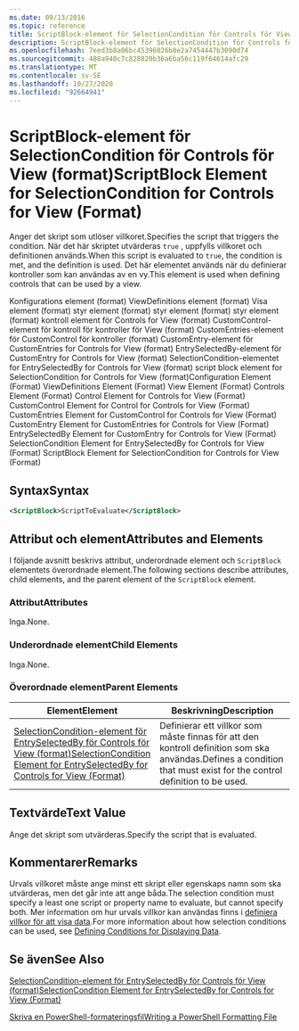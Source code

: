 ```yaml
---
ms.date: 09/13/2016
ms.topic: reference
title: ScriptBlock-element för SelectionCondition för Controls för View (format)
description: ScriptBlock-element för SelectionCondition för Controls för View (format)
ms.openlocfilehash: 7eed3b8a06bc45396026b8e2a7454447b3090d74
ms.sourcegitcommit: 488a940c7c828820b36a6ba56c119f64614afc29
ms.translationtype: MT
ms.contentlocale: sv-SE
ms.lasthandoff: 10/27/2020
ms.locfileid: "92664941"
---
```

# <a name="scriptblock-element-for-selectioncondition-for-controls-for-view-format"></a><span data-ttu-id="64630-103">ScriptBlock-element för SelectionCondition för Controls för View (format)</span><span class="sxs-lookup"><span data-stu-id="64630-103">ScriptBlock Element for SelectionCondition for Controls for View (Format)</span></span>

<span data-ttu-id="64630-104">Anger det skript som utlöser villkoret.</span><span class="sxs-lookup"><span data-stu-id="64630-104">Specifies the script that triggers the condition.</span></span> <span data-ttu-id="64630-105">När det här skriptet utvärderas `true` , uppfylls villkoret och definitionen används.</span><span class="sxs-lookup"><span data-stu-id="64630-105">When this script is evaluated to `true`, the condition is met, and the definition is used.</span></span> <span data-ttu-id="64630-106">Det här elementet används när du definierar kontroller som kan användas av en vy.</span><span class="sxs-lookup"><span data-stu-id="64630-106">This element is used when defining controls that can be used by a view.</span></span>

<span data-ttu-id="64630-107">Konfigurations element (format) ViewDefinitions element (format) Visa element (format) styr element (format) styr element (format) styr element (format) kontroll element för Controls for View (format) CustomControl-element för kontroll för kontroller för View (format) CustomEntries-element för CustomControl för kontroller (format) CustomEntry-element för CustomEntries for Controls for View (format) EntrySelectedBy-element för CustomEntry for Controls for View (format) SelectionCondition-elementet for EntrySelectedBy for Controls for View (format) script block element for SelectionCondition for Controls for View (format)</span><span class="sxs-lookup"><span data-stu-id="64630-107">Configuration Element (Format) ViewDefinitions Element (Format) View Element (Format) Controls Element (Format) Control Element for Controls for View (Format) CustomControl Element for Control for Controls for View (Format) CustomEntries Element for CustomControl for Controls for View (Format) CustomEntry Element for CustomEntries for Controls for View (Format) EntrySelectedBy Element for CustomEntry for Controls for View (Format) SelectionCondition Element for EntrySelectedBy for Controls for View (Format) ScriptBlock Element for SelectionCondition for Controls for View (Format)</span></span>

## <a name="syntax"></a><span data-ttu-id="64630-108">Syntax</span><span class="sxs-lookup"><span data-stu-id="64630-108">Syntax</span></span>

```xml
<ScriptBlock>ScriptToEvaluate</ScriptBlock>
```

## <a name="attributes-and-elements"></a><span data-ttu-id="64630-109">Attribut och element</span><span class="sxs-lookup"><span data-stu-id="64630-109">Attributes and Elements</span></span>

<span data-ttu-id="64630-110">I följande avsnitt beskrivs attribut, underordnade element och `ScriptBlock` elementets överordnade element.</span><span class="sxs-lookup"><span data-stu-id="64630-110">The following sections describe attributes, child elements, and the parent element of the `ScriptBlock` element.</span></span>

### <a name="attributes"></a><span data-ttu-id="64630-111">Attribut</span><span class="sxs-lookup"><span data-stu-id="64630-111">Attributes</span></span>

<span data-ttu-id="64630-112">Inga.</span><span class="sxs-lookup"><span data-stu-id="64630-112">None.</span></span>

### <a name="child-elements"></a><span data-ttu-id="64630-113">Underordnade element</span><span class="sxs-lookup"><span data-stu-id="64630-113">Child Elements</span></span>

<span data-ttu-id="64630-114">Inga.</span><span class="sxs-lookup"><span data-stu-id="64630-114">None.</span></span>

### <a name="parent-elements"></a><span data-ttu-id="64630-115">Överordnade element</span><span class="sxs-lookup"><span data-stu-id="64630-115">Parent Elements</span></span>

|<span data-ttu-id="64630-116">Element</span><span class="sxs-lookup"><span data-stu-id="64630-116">Element</span></span>|<span data-ttu-id="64630-117">Beskrivning</span><span class="sxs-lookup"><span data-stu-id="64630-117">Description</span></span>|
|-------------|-----------------|
|[<span data-ttu-id="64630-118">SelectionCondition-element för EntrySelectedBy för Controls för View (format)</span><span class="sxs-lookup"><span data-stu-id="64630-118">SelectionCondition Element for EntrySelectedBy for Controls for View (Format)</span></span>](./selectioncondition-element-for-entryselectedby-for-controls-for-view-format.md)|<span data-ttu-id="64630-119">Definierar ett villkor som måste finnas för att den kontroll definition som ska användas.</span><span class="sxs-lookup"><span data-stu-id="64630-119">Defines a condition that must exist for the control definition to be used.</span></span>|

## <a name="text-value"></a><span data-ttu-id="64630-120">Textvärde</span><span class="sxs-lookup"><span data-stu-id="64630-120">Text Value</span></span>

<span data-ttu-id="64630-121">Ange det skript som utvärderas.</span><span class="sxs-lookup"><span data-stu-id="64630-121">Specify the script that is evaluated.</span></span>

## <a name="remarks"></a><span data-ttu-id="64630-122">Kommentarer</span><span class="sxs-lookup"><span data-stu-id="64630-122">Remarks</span></span>

<span data-ttu-id="64630-123">Urvals villkoret måste ange minst ett skript eller egenskaps namn som ska utvärderas, men det går inte att ange båda.</span><span class="sxs-lookup"><span data-stu-id="64630-123">The selection condition must specify a least one script or property name to evaluate, but cannot specify both.</span></span> <span data-ttu-id="64630-124">Mer information om hur urvals villkor kan användas finns i [definiera villkor för att visa data](./defining-conditions-for-displaying-data.md).</span><span class="sxs-lookup"><span data-stu-id="64630-124">For more information about how selection conditions can be used, see [Defining Conditions for Displaying Data](./defining-conditions-for-displaying-data.md).</span></span>

## <a name="see-also"></a><span data-ttu-id="64630-125">Se även</span><span class="sxs-lookup"><span data-stu-id="64630-125">See Also</span></span>

[<span data-ttu-id="64630-126">SelectionCondition-element för EntrySelectedBy för Controls för View (format)</span><span class="sxs-lookup"><span data-stu-id="64630-126">SelectionCondition Element for EntrySelectedBy for Controls for View (Format)</span></span>](./selectioncondition-element-for-entryselectedby-for-controls-for-view-format.md)

[<span data-ttu-id="64630-127">Skriva en PowerShell-formateringsfil</span><span class="sxs-lookup"><span data-stu-id="64630-127">Writing a PowerShell Formatting File</span></span>](./writing-a-powershell-formatting-file.md)
